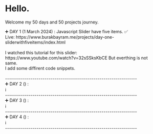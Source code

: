 <h1>Hello.</h1> 
<p>Welcome my 50 days and 50 projects journey.</p>

<p>
  ➕ DAY 1 (1 March 2024) : Javascript Slider have five items. ✅ <br>
  Live: https://www.burakbayram.me/projects/day-one-sliderwithfiveitems/index.html <br> 
  <br>
  I watched this tutorial for this slider: <br>
  https://www.youtube.com/watch?v=32sSSksKbCE But everthing is not same.<br>
  I add some diffirent code snippets. <br><br>
-------------------------------------------------------------------<br>
➕ DAY 2 () :<br>
  ℹ️<br>
-------------------------------------------------------------------<br>
➕ DAY 3 () :<br>
  ℹ️<br>
-------------------------------------------------------------------<br>
➕ DAY 4 () :<br>
  ℹ️<br>
-------------------------------------------------------------------<br>

</p>
